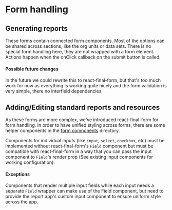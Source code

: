 # Form handling

## Generating reports

These forms contain connected form components.
Most of the options can be shared across sections, like the org units or data sets.
There is no special form handling here, they are not wrapped with a form element.
Actions happen when the onClick callback on the submit button is called.

#### Possible future changes

In the future we could rewrite this to react-final-form, but that's too much work
for now as everything is working quite nicely and the form validation is very simple,
there no interfield dependencies.

## Adding/Editing standard reports and resources

As these forms are more complex, we've introduced react-final-form for form handling.
In order to have unified styling across forms, there are some helper components in
the [form components](../src/components/form) directory.

Components for individual inputs (like `input`, `select`, `checkbox`, etc) must be
implemented without react-final-form's `Field` component but must be compatible
with react-final-form in a way that you can pass the input component to `Field`'s
render prop (See existing input components for working configuration).

#### Exceptions

Components that render multiple input fields while each input needs a separate
`Field` wrapper can make use of the Field component, but need to provide
the report app's custom input component to ensure uniform style across the app.
